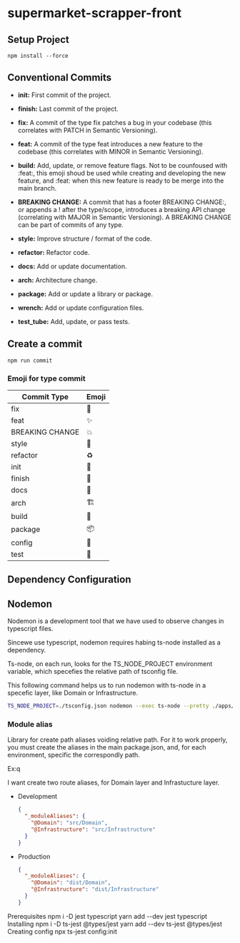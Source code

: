 # supermarket-scrapper-front

## Setup Project 

` npm install --force `

## Conventional Commits

- **init:** First commit of the project.

- **finish:** Last commit of the project.

- **fix:** A commit of the type fix patches a bug in your codebase (this correlates with PATCH in Semantic Versioning).

- **feat:** A commit of the type feat introduces a new feature to the codebase (this correlates with MINOR in Semantic Versioning).

- **build:** Add, update, or remove feature flags. Not to be counfoused with :feat:, this emoji shoud be used while creating and developing the new feature, and :feat: when this new feature is ready to be merge into the main branch.

- **BREAKING CHANGE:** A commit that has a footer BREAKING CHANGE:, or appends a ! after the type/scope, introduces a breaking API change (correlating with MAJOR in Semantic Versioning). A BREAKING CHANGE can be part of commits of any type.

- **style:** Improve structure / format of the code.

- **refactor:** Refactor code.

- **docs:** Add or update documentation.

- **arch:** Architecture change.

- **package:** Add or update a library or package.

- **wrench:** Add or update configuration files.

- **test_tube:** Add, update, or pass tests.
## Create a commit

```npm run commit```

### Emoji for type commit

| Commit Type     | Emoji                        |
|-----------------|------------------------------|
| fix             | :bug:                        |
| feat            | :sparkles:                   |
| BREAKING CHANGE | :boom:                       |
| style           | :art:                        |
| refactor        | :recycle:                    |
| init            | :tada:                       |
| finish          | :rocket:                     |
| docs            | :memo:                       |
| arch            | :building_construction:      |
| build           | :triangular_flag_on_post:    |
| package         | :package:                    |
| config          | :wrench:                     |
| test            | :test_tube:                  |

## Dependency Configuration

## Nodemon

Nodemon is a development tool that we have used to observe changes in typescript files.

Sincewe use typescript, nodemon requires habing ts-node installed as a dependency.

Ts-node, on each run, looks for the TS_NODE_PROJECT environment variable, which specefies the relative path of tsconfig file.

This following command helps us to run nodemon with ts-node in a specefic layer, like Domain or Infrastructure.

```bash
TS_NODE_PROJECT=./tsconfig.json nodemon --exec ts-node --pretty ./apps/index.ts
```

### Module alias

Library for create path aliases voiding relative path.
For it to work properly, you must create the aliases in the main package.json, and, for each environment, specific the correspondly path.

Ex:q

I want create two route aliases, for Domain layer and Infrastucture layer.

- Development

  ```json
  {
    "_moduleAliases": {
      "@Domain": "src/Domain",
      "@Infrastructure": "src/Infrastructure"
    }
  }
  ```

- Production

  ```json
  {
    "_moduleAliases": {
      "@Domain": "dist/Domain",
      "@Infrastructure": "dist/Infrastructure"
    }
  }
  ```
  
Prerequisites	npm i -D jest typescript	yarn add --dev jest typescript
Installing	npm i -D ts-jest @types/jest	yarn add --dev ts-jest @types/jest
Creating config	npx ts-jest config:init